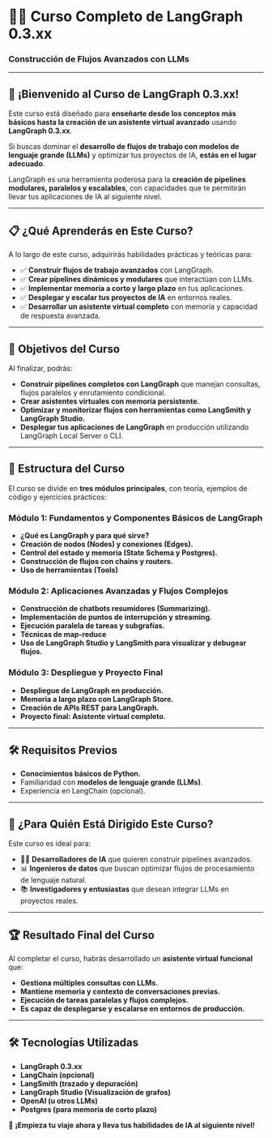 # 🧑‍💻 Curso Completo de LangGraph 0.3.xx  
### Construcción de Flujos Avanzados con LLMs  

---

## 🚀 **¡Bienvenido al Curso de LangGraph 0.3.xx!**  

Este curso está diseñado para **enseñarte desde los conceptos más básicos hasta la creación de un asistente virtual avanzado** usando **LangGraph 0.3.xx**.  

Si buscas dominar el **desarrollo de flujos de trabajo con modelos de lenguaje grande (LLMs)** y optimizar tus proyectos de IA, **estás en el lugar adecuado**.  

LangGraph es una herramienta poderosa para la **creación de pipelines modulares, paralelos y escalables**, con capacidades que te permitirán llevar tus aplicaciones de IA al siguiente nivel.  

---

## 📋 **¿Qué Aprenderás en Este Curso?**  
A lo largo de este curso, adquirirás habilidades prácticas y teóricas para:  

- ✅ **Construir flujos de trabajo avanzados** con LangGraph.  
- ✅ **Crear pipelines dinámicos y modulares** que interactúan con LLMs.  
- ✅ **Implementar memoria a corto y largo plazo** en tus aplicaciones.  
- ✅ **Desplegar y escalar tus proyectos de IA** en entornos reales.  
- ✅ **Desarrollar un asistente virtual completo** con memoria y capacidad de respuesta avanzada.  

---  

## 🎯 **Objetivos del Curso**  
Al finalizar, podrás:  
- **Construir pipelines completos con LangGraph** que manejan consultas, flujos paralelos y enrutamiento condicional.  
- **Crear asistentes virtuales con memoria persistente.**  
- **Optimizar y monitorizar flujos con herramientas como LangSmith y LangGraph Studio.**  
- **Desplegar tus aplicaciones de LangGraph** en producción utilizando LangGraph Local Server o CLI.  

---  

## 📂 **Estructura del Curso**  

El curso se divide en **tres módulos principales**, con teoría, ejemplos de código y ejercicios prácticos:  

### **Módulo 1: Fundamentos y Componentes Básicos de LangGraph**  
- **¿Qué es LangGraph y para qué sirve?**  
- **Creación de nodos (Nodes) y conexiones (Edges).**  
- **Control del estado y memoria (State Schema y Postgres).**  
- **Construcción de flujos con chains y routers.**  
- **Uso de herramientas (Tools)**

### **Módulo 2: Aplicaciones Avanzadas y Flujos Complejos**  
- **Construcción de chatbots resumidores (Summarizing).**  
- **Implementación de puntos de interrupción y streaming.**  
- **Ejecución paralela de tareas y subgrafías.**  
- **Técnicas de map-reduce**  
- **Uso de LangGraph Studio y LangSmith para visualizar y debugear flujos.**  

### **Módulo 3: Despliegue y Proyecto Final**  
- **Despliegue de LangGraph en producción.**  
- **Memoria a largo plazo con LangGraph Store.**  
- **Creación de APIs REST para LangGraph.**  
- **Proyecto final: Asistente virtual completo.**  

---  

## 🛠️ **Requisitos Previos**  
- **Conocimientos básicos de Python.**  
- Familiaridad con **modelos de lenguaje grande (LLMs)**.  
- Experiencia en LangChain (opcional).  

---  

## 📌 **¿Para Quién Está Dirigido Este Curso?**  
Este curso es ideal para:  
- 🧑‍💻 **Desarrolladores de IA** que quieren construir pipelines avanzados.  
- 📊 **Ingenieros de datos** que buscan optimizar flujos de procesamiento de lenguaje natural.  
- 📚 **Investigadores y entusiastas** que desean integrar LLMs en proyectos reales.  

---  

## 🏆 **Resultado Final del Curso**  
Al completar el curso, habrás desarrollado un **asistente virtual funcional** que:  
- **Gestiona múltiples consultas con LLMs.**  
- **Mantiene memoria y contexto de conversaciones previas.**  
- **Ejecución de tareas paralelas y flujos complejos.**  
- **Es capaz de desplegarse y escalarse en entornos de producción.**  

---  

## 🛠️ **Tecnologías Utilizadas**  
- **LangGraph 0.3.xx**  
- **LangChain (opcional)**  
- **LangSmith (trazado y depuración)**  
- **LangGraph Studio (Visualización de grafos)**
- **OpenAI (u otros LLMs)**  
- **Postgres (para memoria de corto plazo)**  


🌟 **¡Empieza tu viaje ahora y lleva tus habilidades de IA al siguiente nivel!**  

